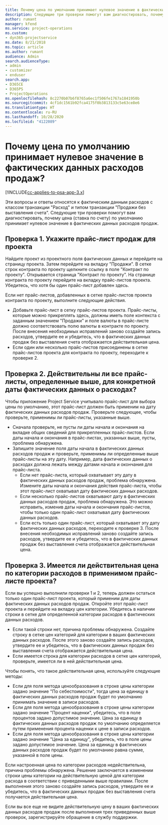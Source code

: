 ```yaml
---
title: Почему цена по умолчанию принимает нулевое значение в фактических данных расходов продаж?
description: Следующие три проверки помогут вам диагностировать, почему цена по умолчанию принимает нулевое значение в фактических данных расходов продаж.
author: rumant
manager: kfend
ms.service: project-operations
ms.custom:
- dyn365-projectservice
ms.date: 8/21/2018
ms.topic: article
ms.author: rumant
audience: Admin
search.audienceType:
- admin
- customizer
- enduser
search.app:
- D365CE
- D365PS
- ProjectOperations
ms.openlocfilehash: 8c2270b07b6f8765a6ec1f506fe1767a1841950b
ms.sourcegitcommit: 4cf1dc1561b92fca4175f0b3813133c5e63ce8e6
ms.translationtype: HT
ms.contentlocale: ru-RU
ms.lasthandoff: 10/28/2020
ms.locfileid: "4122089"
---
```

# <a name="why-is-the-price-defaulting-to-zero-on-expense-sales-actuals"></a>Почему цена по умолчанию принимает нулевое значение в фактических данных расходов продаж?

[!INCLUDE[cc-applies-to-psa-app-3.x](../includes/cc-applies-to-psa-app-3x.md)]

Эти вопросы и ответы относятся к фактическим данным расходов с классом транзакции "Расход" и типом транзакции "Продажи без выставления счета". Следующие три проверки помогут вам диагностировать, почему цена (ставка по счету) по умолчанию принимает нулевое значение в фактических данных расходов продаж.

## <a name="check-1-identify-the-sales-price-list-for-project"></a>Проверка 1. Укажите прайс-лист продаж для проекта

Найдите проект из проектного поля фактических данных и перейдите на страницу проекта. Затем перейдите на вкладку "Продажи". В сетке строк контракта по проекту щелкните ссылку в поле "Контракт по проекту". Открывается страница "Контракт по проекту". На странице контракта по проекту перейдите на вкладку прайс-листов проекта. Убедитесь, что хотя бы один прайс-лист добавлен здесь.

Если нет прайс-листов, добавленных в сетке прайс-листов проекта контракта по проекту, выполните следующие действия.

- Добавьте прайс-лист в сетку прайс-листов проекта. Прайс-листы, которые можно прикреплять здесь, должны иметь поле контекста с заданным значением "Продажи" и поле валюты в прайс-листе должно соответствовать полю валюты в контракте по проекту. После внесения необходимых исправлений заново создайте запись расходов, утвердите ее и убедитесь, что в фактических данных продаж без выставления счета отображается действительная цена.
- Если один или несколько прайс-листов присоединены в сетке прайс-листов проекта для контракта по проекту, переходите к проверке 2.

## <a name="check-2-are-any-of-the-price-lists-identified-above-valid-for-the-specific-date-of-the-expense-actual"></a>Проверка 2. Действительны ли все прайс-листы, определенные выше, для конкретной даты фактических данных о расходах?

Чтобы приложение Project Service учитывало прайс-лист для выбора цены по умолчанию, этот прайс-лист должен быть применим на дату фактических данных расходов продаж. Проверьте следующее, чтобы проверьте, применимы ли прайс-листы, указанные выше.

- Сначала проверьте, не пусты ли даты начала и окончания на вкладке общих сведений для прикрепленных прайс-листов. Если даты начала и окончания в прайс-листах, указанных выше, пусты, проблема обнаружена. 
- Запишите значение поля даты начала в фактических данных расходов продаж и проверьте, применимы ли определенные выше прайс-листы на эту дату. Например, дата фактических данных о расходах должна лежать между датами начала и окончания для прайс-листа. 
    - Если нет прайс-листа, который охватывает эту дату в фактических данных расходов продаж, проблема обнаружена. Измените даты начала и окончания действия прайс-листа, чтобы этот прайс-лист охватывал дату фактических данных расходов. 
    - Если несколько прайс-листов охватывают дату в фактических данных расходов продаж, проблема обнаружена. Это можно исправить, изменив даты начала и окончания прайс-листов, чтобы только один прайс-лист охватывал дату фактических данных расходов. 
    - Если есть только один прайс-лист, который охватывает эту дату фактических данных расходов, переходите к проверке 3.
После внесения необходимых исправлений заново создайте запись расходов, утвердите ее и убедитесь, что в фактических данных продаж без выставления счета отображается действительная цена.

## <a name="check-3-is-there-a-valid-price-for-the-expense-category-in-the-applicable-project-price-list"></a>Проверка 3. Имеется ли действительная цена по категории расходов в применимом прайс-листе проекта? 

Если вы успешно выполнили проверки 1 и 2, теперь должен остаться только один прайс-лист проекта, который применим для даты фактических данных расходов продаж. Откройте этот прайс-лист проекта и перейдите на вкладку цен категории. Убедитесь в наличии строки в сетке для определенной категории расходов в фактических данных расходов.
 
- Если такой строки нет, причина проблемы обнаружена. Создайте строку в сетке цен категорий для категории в ваших фактических данных расходов. После этого заново создайте запись расходов, утвердите ее и убедитесь, что в фактических данных продаж без выставления счета отображается действительная цена. 
- Если имеется строка для категории расходов в сетке цен категорий, проверьте, имеется ли в ней действительная цена.

Чтобы понять, что такое действительная цена, используйте следующие методы:

- Если для поля метода ценообразования в строке цены категории задано значение "По себестоимости", тогда цена за единицу в фактических данных расходов продаж будет по умолчанию принимать значение в записи расходов.
- Если для поля метода ценообразования в строке цены категории задано значение "Процент наценки", убедитесь, что в поле процентов задано допустимое значение. Цена за единицу в фактических данных расходов продаж по умолчанию определяется путем применения процента наценки к цене в записи расходов.
- Если для поля метода ценообразования в строке цены категории задано значение "Цена за единицу", убедитесь, что в поле цены задано допустимое значение. Цена за единицу в фактических данных расходов продаж будет по умолчанию равна сумме, указанной в поле цены.

Если настроенная цена по категории расходов недействительна, причина проблемы обнаружена. Решение заключается в изменении строки цены категории на действительную ценой для категории расхода в соответствии с приведенными выше правилами. После выполнения этого заново создайте запись расходов, утвердите ее и убедитесь, что в фактических данных продаж без выставления счета получается действительная цена.

Если вы все еще не видите действительную цену в ваших фактических данных расходов продаж после выполнения трех приведенных выше проверок, зарегистрируйте обращение в службу поддержки.


